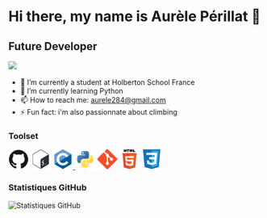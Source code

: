 # Hi there, my name is Aurèle Périllat 👋

## Future Developer

![](https://komarev.com/ghpvc/?username=daalagelerua&abbreviated=true&style=flat&color=yellow)

- 🔭 I’m currently a student at Holberton School France
- 🌱 I’m currently learning Python
- 📫 How to reach me: aurele284@gmail.com
- ⚡ Fun fact: i'm also passionnate about climbing 

### Toolset

<a href=""><img src="https://github.com/devicons/devicon/blob/v2.13.0/icons/github/github-original.svg" width="40" height="40"/></a>
<a href=""><img src="https://github.com/devicons/devicon/blob/v2.13.0/icons/bash/bash-original.svg" width="40" height="40"/></a>
<a href=""><img src="https://github.com/devicons/devicon/blob/v2.13.0/icons/c/c-original.svg" width="40" height="40"/> </a>
<a href=""><img src="https://github.com/devicons/devicon/blob/v2.13.0/icons/python/python-original.svg" width="40" height="40"/></a>
<a href=""><img src="https://github.com/devicons/devicon/blob/v2.13.0/icons/git/git-original.svg" width="40" height="40"/></a>
<a href=""><img src="https://github.com/devicons/devicon/blob/v2.13.0/icons/html5/html5-original-wordmark.svg" width="40" height="40"/></a>
<a href=""><img src="https://github.com/devicons/devicon/blob/v2.13.0/icons/css3/css3-original.svg" width="40" height="40"/> </a>

### Statistiques GitHub

![Statistiques GitHub](https://github-readme-stats.vercel.app/api?username=daalagelerua&show_icons=true&theme=merko)
